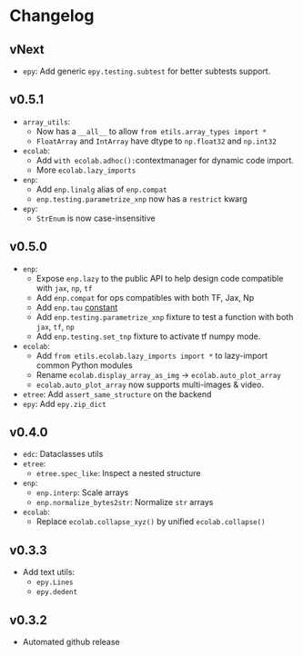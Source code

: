 # Changelog

## vNext

* `epy`: Add generic `epy.testing.subtest` for better subtests support.

## v0.5.1

* `array_utils`:
  * Now has a `__all__` to allow `from etils.array_types import *`
  * `FloatArray` and `IntArray` have dtype to `np.float32` and `np.int32`
* `ecolab`:
  * Add `with ecolab.adhoc():`contextmanager for dynamic code import.
  * More `ecolab.lazy_imports`
* `enp`:
  * Add `enp.linalg` alias of `enp.compat`
  * `enp.testing.parametrize_xnp` now has a `restrict` kwarg
* `epy`:
  * `StrEnum` is now case-insensitive

## v0.5.0

* `enp`:
  * Expose `enp.lazy` to the public API to help design code compatible
  with `jax`, `np`, `tf`
  * Add `enp.compat` for ops compatibles with both TF, Jax, Np
  * Add `enp.tau` [constant](https://tauday.com/)
  * Add `enp.testing.parametrize_xnp` fixture to test a function with both
    `jax`, `tf`, `np`
  * Add `enp.testing.set_tnp` fixture to activate tf numpy mode.
* `ecolab`:
  * Add `from etils.ecolab.lazy_imports import *` to lazy-import common
  Python modules
  * Rename `ecolab.display_array_as_img` -> `ecolab.auto_plot_array`
  * `ecolab.auto_plot_array` now supports multi-images & video.
* `etree`: Add `assert_same_structure` on the backend
* `epy`: Add `epy.zip_dict`

## v0.4.0

* `edc`: Dataclasses utils
* `etree`:
  * `etree.spec_like`: Inspect a nested structure
* `enp`:
  * `enp.interp`: Scale arrays
  * `enp.normalize_bytes2str`: Normalize `str` arrays
* `ecolab`:
    * Replace `ecolab.collapse_xyz()` by unified `ecolab.collapse()`

## v0.3.3

* Add text utils:
  * `epy.Lines`
  * `epy.dedent`

## v0.3.2

* Automated github release
